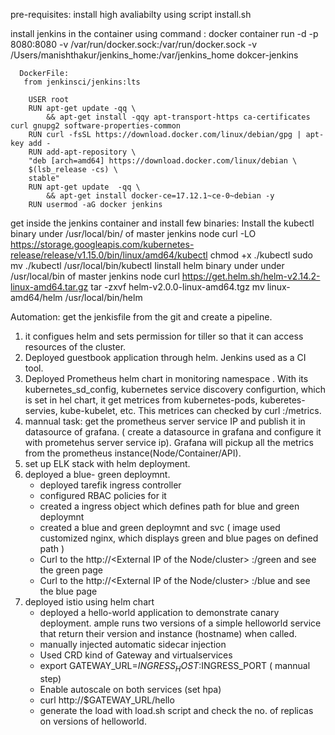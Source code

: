 

pre-requisites: 
install high avaliabilty using script install.sh

install  jenkins in the container using command : 
      docker container run -d -p 8080:8080 -v /var/run/docker.sock:/var/run/docker.sock  -v /Users/manishthakur/jenkins_home:/var/jenkins_home dokcer-jenkins

      DockerFile:
       from jenkinsci/jenkins:lts
  
        USER root
        RUN apt-get update -qq \
            && apt-get install -qqy apt-transport-https ca-certificates curl gnupg2 software-properties-common
        RUN curl -fsSL https://download.docker.com/linux/debian/gpg | apt-key add -
        RUN add-apt-repository \
        "deb [arch=amd64] https://download.docker.com/linux/debian \
        $(lsb_release -cs) \
        stable"
        RUN apt-get update  -qq \
            && apt-get install docker-ce=17.12.1~ce-0~debian -y
        RUN usermod -aG docker jenkins

get inside the jenkins container and install  few binaries:
    Install the kubectl binary under /usr/local/bin/ of master jenkins node
            curl -LO https://storage.googleapis.com/kubernetes-release/release/v1.15.0/bin/linux/amd64/kubectl
            chmod +x ./kubectl
            sudo mv ./kubectl /usr/local/bin/kubectl
    Iinstall helm binary under under /usr/local/bin of master jenkins node
            curl https://get.helm.sh/helm-v2.14.2-linux-amd64.tar.gz
            tar -zxvf helm-v2.0.0-linux-amd64.tgz
            mv linux-amd64/helm /usr/local/bin/helm 


Automation: get the jenkisfile from the  git and create a pipeline.

1) it configues helm and sets permission for tiller so that it can access resources of the cluster.  
2) Deployed guestbook application through helm.  Jenkins used as a CI tool.
3) Deployed Prometheus helm chart in monitoring namespace . With its  kubernetes_sd_config, kubernetes service discovery configurtion, which is set in hel chart, it get
   metrices from kubernetes-pods, kuberetes-servies, kube-kubelet,  etc. This metrices can  checked by  curl <node-ip>:<prometheus-port>/metrics. 
4) mannual task: get  the prometheus server service IP and publish  it in datasource of grafana. ( create  a datasource in grafana and configure it with prometehus 
   server service ip). Grafana will  pickup  all the  metrics from the  prometheus  instance(Node/Container/API).
5) set up ELK stack with  helm deployment.
6) deployed a blue- green deploymnt.
   -  deployed tarefik ingress controller
   -  configured RBAC policies for it
   -  created a ingress object which defines path for blue and green deploymnt
   -  created a blue and green deploymnt and svc ( image used customized nginx, which displays green and blue pages on defined path ) 
   -  Curl to the http://<External IP of the Node/cluster> :<node-port-of traefik-ing>/green and see the green page
   -  Curl to the http://<External IP of the Node/cluster> :<node-port-of traefik-ing>/blue and see the blue page
7) deployed istio using helm chart
   -  deployed a hello-world application  to demonstrate canary deployment. ample runs two versions of a simple helloworld service
        that return their version and instance (hostname) when called.
   -  manually injected automatic sidecar injection  
   -  Used CRD kind of Gateway and virtualservices 
   -  export GATEWAY_URL=$INGRESS_HOST:$INGRESS_PORT ( mannual step)
   -  Enable autoscale on both services (set hpa)
   -  curl http://$GATEWAY_URL/hello
   -  generate the  load with load.sh  script and check  the no. of replicas on versions of helloworld.


